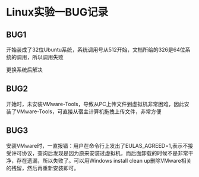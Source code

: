 # Linux实验一BUG记录

## BUG1

开始装成了32位Ubuntu系统，系统调用号从512开始，文档所给的326是64位系统的调用，所以调用失败

更换系统后解决

## BUG2

开始时，未安装VMware-Tools，导致从PC上传文件到虚拟机非常困难，因此安装了VMware-Tools，可直接从宿主计算机拖拽上传文件，非常方便

## BUG3

安装VMware时，一直报错：用户在命令行上发出了EULAS_AGREED=1,表示不接受许可协议，查询后发现是因为原来安装过虚拟机，而后面卸载的时候不是非常干净，存在遗漏，所以失败了。可以用Windows install clean up删除VMware相关的残留，然后再重新安装即可。

